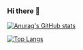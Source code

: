 ### Hi there 👋
[![Anurag's GitHub stats](https://github-readme-stats.vercel.app/api?username=CHETcica&theme=radical)](https://github.com/anuraghazra/github-readme-stats)

[![Top Langs](https://github-readme-stats.vercel.app/api/top-langs/?username=CHETcica&layout=compact&theme=radical)](https://github.com/anuraghazra/github-readme-stats)
